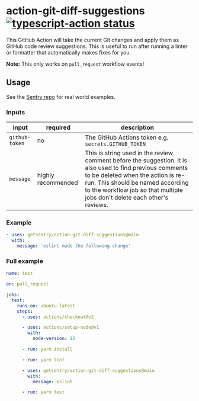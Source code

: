 # action-git-diff-suggestions   <a href="https://github.com/getsentry/action-git-diff-suggestions/actions"><img alt="typescript-action status" src="https://github.com/getsentry/action-git-diff-suggestions/workflows/test/badge.svg"></a>

This GitHub Action will take the current Git changes and apply them as GitHub code review suggestions.
This is useful to run after running a linter or formatter that automatically makes fixes for you.

**Note:** This only works on `pull_request` workflow events!

## Usage

See the [Sentry repo](https://github.com/getsentry/sentry/tree/master/.github/workflows) for real world examples.


### Inputs

| input | required | description |
| ----- | -------- | ----------- |
| `github-token` | no | The GitHub Actions token e.g. `secrets.GITHUB_TOKEN` |
| `message` | highly recommended | This is string used in the review comment before the suggestion. It is also used to find previous comments to be deleted when the action is re-run. This should be named according to the workflow job so that multiple jobs don't delete each other's reviews. |


### Example

```yaml
- uses: getsentry/action-git-diff-suggestions@main
  with:
    message: 'eslint made the following change'
```

### Full example

```yaml
name: test

on: pull_request

jobs:
  test:
    runs-on: ubuntu-latest
    steps:
      - uses: actions/checkout@v2

      - uses: actions/setup-node@v1
        with:
          node-version: 12

      - run: yarn install

      - run: yarn lint

      - uses: getsentry/action-git-diff-suggestions@main
        with:
          message: eslint

      - run: yarn test
```
